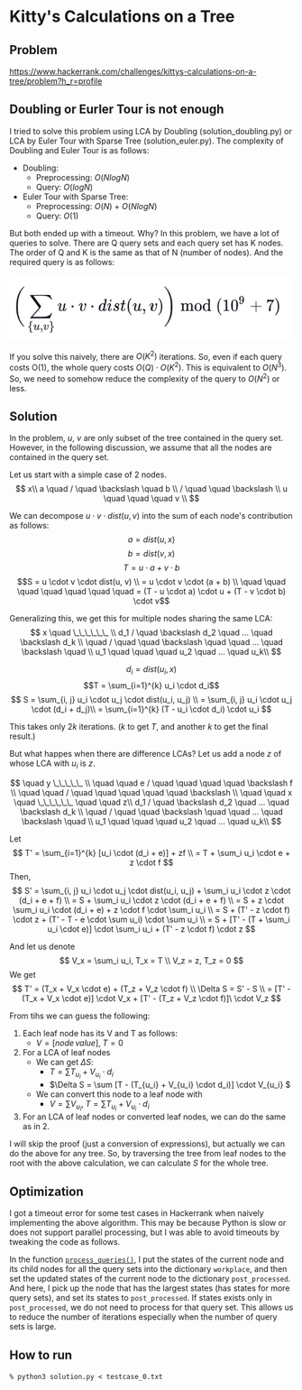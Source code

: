 # Kitty's Calculations on a Tree

## Problem
https://www.hackerrank.com/challenges/kittys-calculations-on-a-tree/problem?h_r=profile

## Doubling or Eurler Tour is not enough
I tried to solve this problem using LCA by Doubling (solution_doubling.py) or LCA by Euler Tour with Sparse Tree (solution_euler.py). The complexity of Doubling and Euler Tour is as follows:
- Doubling:
    - Preprocessing: $O(NlogN)$
    - Query: $O(logN)$
- Euler Tour with Sparse Tree:
    - Preprocessing: $O(N)$ + $O(NlogN)$
    - Query: $O(1)$

But both ended up with a timeout. Why? In this problem, we have a lot of queries to solve. There are Q query sets and each query set has K nodes. The order of Q and K is the same as that of N (number of nodes). And the required query is as follows:

![Qiita](query.webp)

If you solve this naively, there are $O(K^2)$ iterations. So, even if each query costs O(1), the whole query costs $O(Q) \cdot O(K^2)$. This is equivalent to $O(N^3)$. So, we need to somehow reduce the complexity of the query to $O(N^2)$ or less. 

## Solution
In the problem, $u$, $v$ are only subset of the tree contained in the query set. However, in the following discussion, we assume that all the nodes are contained in the query set.

Let us start with a simple case of 2 nodes.
$$
    x\\
a \quad /  \quad \backslash \quad b \\
/ \quad \quad \backslash \\
u \quad \quad \quad v \\
$$

We can decompose $u \cdot v \cdot dist(u, v)$ into the sum of each node's contribution as follows:
$$a = dist(u, x)$$
$$b = dist(v, x)$$
$$T = u \cdot a + v \cdot b$$
$$S = u \cdot v \cdot dist(u, v) \\
= u \cdot v \cdot (a + b) \\
    \quad \quad \quad \quad \quad \quad \quad = (T - u \cdot a) \cdot u + (T - v \cdot b) \cdot v$$

Generalizing this, we get this for multiple nodes sharing the same LCA:
$$
    x \quad \_\_\_\_\_\_ \\
d_1 / \quad \backslash d_2 \quad ... \quad \backslash d_k \\
\quad / \quad \quad \backslash \quad \quad ... \quad \backslash \quad \\
u_1 \quad \quad \quad u_2 \quad ... \quad u_k\\
$$

$$d_i = dist(u_i, x)$$
$$T = \sum_{i=1}^{k} u_i \cdot d_i$$
$$ S = \sum_{i, j} u_i \cdot u_j \cdot dist(u_i, u_j) \\
= \sum_{i, j} u_i \cdot u_j \cdot (d_i + d_j)\\
= \sum_{i=1}^{k} (T - u_i \cdot d_i) \cdot u_i $$


This takes only $2k$ iterations. ($k$ to get $T$, and another $k$ to get the final result.)

But what happes when there are difference LCAs? Let us add a node $z$ of whose LCA with $u_i$ is $z$.



$$
\quad y \_\_\_\_\_ \\
\quad \quad e / \quad \quad \quad \quad \backslash f \\
\quad \quad / \quad \quad \quad \quad \quad \backslash \\
\quad \quad x \quad \_\_\_\_\_\_ \quad \quad z\\
d_1 / \quad \backslash d_2 \quad ... \quad \backslash d_k \\
\quad / \quad \quad \backslash \quad \quad ... \quad \backslash \quad \\
u_1 \quad \quad \quad u_2 \quad ... \quad u_k\\
$$

Let
$$ 
T' = \sum_{i=1}^{k} [u_i \cdot (d_i + e)] + zf \\
= T + \sum_i u_i \cdot e + z \cdot f
$$
Then,
$$ S' = \sum_{i, j} u_i \cdot u_j \cdot dist(u_i, u_j) + \sum_i u_i \cdot z \cdot (d_i + e + f) \\
= S + \sum_i u_i \cdot z \cdot (d_i + e + f) \\
= S + z \cdot \sum_i u_i \cdot (d_i + e) + z \cdot f \cdot \sum_i u_i \\
= S + (T' - z \cdot f) \cdot z + (T' - T - e \cdot \sum u_i) \cdot \sum u_i \\
= S + [T' - (T + \sum_i u_i \cdot e)] \cdot \sum_i u_i + (T' - z \cdot f) \cdot z 
$$

And let us denote
$$
V_x = \sum_i u_i, T_x = T \\
V_z = z, T_z = 0
$$
We get
$$ 
T' = (T_x + V_x \cdot e) + (T_z + V_z \cdot f) \\
\Delta S = S' - S \\
= [T' - (T_x + V_x \cdot e)] \cdot V_x + [T' - (T_z + V_z \cdot f)]\ \cdot V_z 
$$

From tihs we can guess the following:
1. Each leaf node has its V and T as follows:
    - $V = [node \, value], \; T = 0$
2. For a LCA of leaf nodes
    - We can get $\Delta S$:
        - $T = \sum T_{u_i} + V_{u_i} \cdot d_i$
        - $\Delta S = \sum [T - (T_{u_i} + V_{u_i} \cdot d_i)] \cdot V_{u_i} $
    - We can convert this node to a leaf node with
        - $V = \sum V_{u_i}, \; T = \sum T_{u_i} + V_{u_i} \cdot d_i$
3. For an LCA of leaf nodes or converted leaf nodes, we can do the same as in 2.

I will skip the proof (just a conversion of expressions), but actually we can do the above for any tree. So, by traversing the tree from leaf nodes to the root with the above calculation, we can calculate $S$ for the whole tree.

## Optimization
I got a timeout error for some test cases in Hackerrank when naively implementing the above algorithm. This may be because Python is slow or does not support parallel processing, but I was able to avoid timeouts by tweaking the code as follows.

In the function [`process_queries()`](https://github.com/tada3/hackerrank/blob/main/Kitty_Calc_Tree/python/solution.py#L57), I put the states of the current node and its child nodes for all the query sets into the dictionary `workplace`, and then set the updated states of the current node to the dictionary `post_processed`. And here, I pick up the node that has the largest states (has states for more query sets), and set its states to `post_processed`. If states exists only in `post_processed`, we do not need to process for that query set. This allows us to reduce the number of iterations especially when the number of query sets is large.

## How to run
```
% python3 solution.py < testcase_0.txt
```

